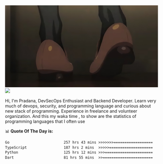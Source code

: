 ![banner](.github/banner-profile.jpeg)
<img src="https://user-images.githubusercontent.com/73097560/115834477-dbab4500-a447-11eb-908a-139a6edaec5c.gif"></p>

Hi, I'm Pradana, DevSecOps Enthusiast and Backend Developer. Learn very much of devops, security, and programming language and curious about new stack of programming. Experience in freelance and volunteer organization. And this my waka time , to show are the statistics of programming languages that I often use

📊 **Quote Of The Day is:**
<!--START_SECTION:waka-->

```txt
Go                         257 hrs 43 mins >>>>>>>==================   26.61 %
TypeScript                 187 hrs 2 mins  >>>>>====================   19.31 %
Python                     125 hrs 12 mins >>>======================   12.93 %
Dart                       81 hrs 55 mins  >>=======================   08.46 %
```

<!--END_SECTION:waka-->

